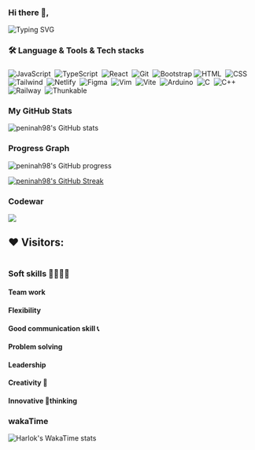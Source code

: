 ### Hi there 👋,

![Typing SVG](<https://readme-typing-svg.herokuapp.com/?size=35&width=900&&color=2D6DEC&lines=MEET+Developer+Penine+Ngizwenayo(peninah98)>)

<h3>🛠 Language & Tools & Tech stacks</h3>

###

<div>

![JavaScript](https://img.shields.io/badge/-JavaScript-05122A?style=flat&logo=javascript)&nbsp;
![TypeScript](https://img.shields.io/badge/-TypeScript-05122A?style=flat&logo=typescript)&nbsp;
![React](https://img.shields.io/badge/-React-05122A?style=flat&logo=react)&nbsp;
![Git](https://img.shields.io/badge/-Git-05122A?style=flat&logo=git)&nbsp;
![Bootstrap](https://img.shields.io/badge/-Bootstrap-05122A?style=flat&logo=bootstrap)
![HTML](https://img.shields.io/badge/-HTML-05122A?style=flat&logo=HTML5)&nbsp;
![CSS](https://img.shields.io/badge/-CSS-05122A?style=flat&logo=CSS3&logoColor=1572B6)&nbsp;
![Tailwind](https://img.shields.io/badge/-Tailwind-05122A?style=flat&logo=tailwindcss)&nbsp;
![Netlify](https://img.shields.io/badge/-Netlify-05122A?style=flat&logo=netlify)&nbsp;
![Figma](https://img.shields.io/badge/-Figma-05122A?style=flat&logo=figma)&nbsp;
![Vim](https://img.shields.io/badge/-Vim-05122A?style=flat&logo=vim)&nbsp;
![Vite](https://img.shields.io/badge/-Vite-05122A?style=flat&logo=vite)&nbsp;
![Arduino](https://img.shields.io/badge/-Arduino-05122A?style=flat&logo=arduino)&nbsp;
![C](https://img.shields.io/badge/-C-05122A?style=flat&logo=C)&nbsp;
![C++](https://img.shields.io/badge/-C++-05122A?style=flat&logo=C++)&nbsp;
![Railway](https://img.shields.io/badge/-Railway-05122A?style=flat&logo=Railway)&nbsp;
![Thunkable](https://img.shields.io/badge/-Thunkable-05122A?style=flat&logo=thunkable)&nbsp;

</div>

###

<h3>My GitHub Stats </h3>

![peninah98's GitHub stats](https://github-readme-stats.vercel.app/api?username=peninah98&theme=algolia&show_icons=true&show=reviews,prs_merged,prs_merged_percentage&hide_border=true)

###

<h3>Progress Graph</h3>

![peninah98's GitHub progress](https://github-profile-summary-cards.vercel.app/api/cards/profile-details?username=peninah98&theme=algolia&hide_border=true)

[![peninah98's GitHub Streak](https://streak-stats.demolab.com/?user=peninah98&theme=algolia&hide_border=true)](https://git.io/streak-stats)

### Codewar

<a target='_black' href="https://www.codewars.com/users/Penine_Ngizwenayo"><img src="https://www.codewars.com/users/Penine_Ngizwenayo/badges/micro"></a>

## ❤ Visitors:

<img src="https://komarev.com/ghpvc/?username=peninah98&style=flat-square&color=2D6DEC" alt=""/>

### Soft skills 👩‍💻👩‍💻

<h4>Team work  </h4>
<h4>Flexibility</h4>
<h4>Good communication skill 📞</h4>
<h4>Problem solving</h4>
<h4>Leadership</h4>
<h4>Creativity 📰</h4>
<h4>Innovative 💭thinking </h4>

### wakaTime

![Harlok's WakaTime stats](https://github-readme-stats.vercel.app/api/wakatime?username=Peninah98)

